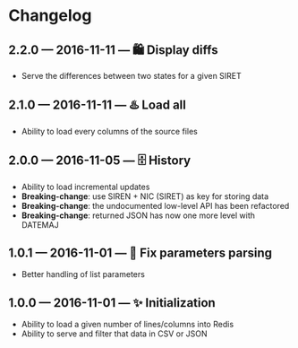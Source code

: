 # Changelog

## 2.2.0 — 2016-11-11 — 🛍 Display diffs

* Serve the differences between two states for a given SIRET


## 2.1.0 — 2016-11-11 — ♨️ Load all

* Ability to load every columns of the source files


## 2.0.0 — 2016-11-05 — 🗄 History

* Ability to load incremental updates
* **Breaking-change**: use SIREN + NIC (SIRET) as key for storing data
* **Breaking-change**: the undocumented low-level API has been refactored
* **Breaking-change**: returned JSON has now one more level with DATEMAJ


## 1.0.1 — 2016-11-01 — 🐞 Fix parameters parsing

* Better handling of list parameters


## 1.0.0 — 2016-11-01 — ✨ Initialization

* Ability to load a given number of lines/columns into Redis
* Ability to serve and filter that data in CSV or JSON
